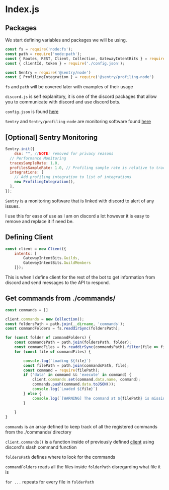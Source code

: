 # Index.js

## Packages

We start defining variables and packages we will be using.

```js linenums="1"
const fs = require('node:fs');
const path = require('node:path');
const { Routes, REST, Client, Collection, GatewayIntentBits } = require('discord.js');
const { clientId, token } = require('./config.json');

const Sentry = require('@sentry/node')
const { ProfilingIntegration } = require('@sentry/profiling-node') 
```

`fs` and `path` will be covered later with examples of their usage

`discord.js` is self explanitory, it is one of the discord packages that 
allow you to communicate with discord and use discord bots.

`config.json` is found [here](./config.json.md)

`Sentry` and `Sentry/profiling-node` are monitoring software found [here](https://sentry.io)

## [Optional] Sentry Monitoring

```js linenums="9"
Sentry.init({
	dsn: "", //NOTE: removed for privacy reasons
  // Performance Monitoring
  tracesSampleRate: 1.0,
  profilesSampleRate: 1.0, // Profiling sample rate is relative to tracesSampleRate
  integrations: [
    // Add profiling integration to list of integrations
    new ProfilingIntegration(),
  ],
});
```

`Sentry` is a monitoring software that is linked with discord to alert of any issues.

I use this for ease of use as I am on discord a lot however it is easy to remove and 
replace it if need be.

## Defining Client

```js linenums="20"
const client = new Client({ 
	intents: [
		GatewayIntentBits.Guilds, 
		GatewayIntentBits.GuildMembers
	]});
```

This is when I define client for the rest of the bot to get information from discord
and send messages to the API to respond. 

## Get commands from ./commands/

```js linenums="26"
const commands = []

client.commands = new Collection();
const foldersPath = path.join(__dirname, 'commands');
const commandFolders = fs.readdirSync(foldersPath);

for (const folder of commandFolders) {
	const commandsPath = path.join(foldersPath, folder);
	const commandFiles = fs.readdirSync(commandsPath).filter(file => file.endsWith('.js'));
	for (const file of commandFiles) {

		console.log(`Loading ${file}`)
		const filePath = path.join(commandsPath, file);
		const command = require(filePath);
		if ('data' in command && 'execute' in command) {
			client.commands.set(command.data.name, command);
			commands.push(command.data.toJSON());
			console.log(`Loaded ${file}`)
		} else {
			console.log(`[WARNING] The command at ${filePath} is missing a required "data" or "execute" property.`);
		}
		
	}
}
```

`commands` is an array defined to keep track of all the registered commands from the ./commands/ directory

`client.commands()` is a function inside of previously defined [client](#defining-client) using discord's slash command function

`foldersPath` defines where to look for the commands

`commandFolders` reads all the files inside `folderPath` disregarding what file it is

`for ...` repeats for every file in `folderPath`